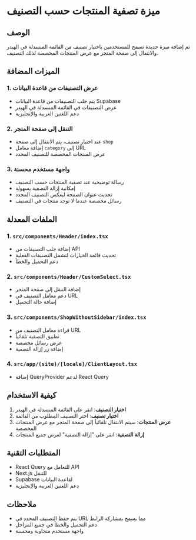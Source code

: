 # ميزة تصفية المنتجات حسب التصنيف

## الوصف

تم إضافة ميزة جديدة تسمح للمستخدمين باختيار تصنيف من القائمة المنسدلة في الهيدر والانتقال إلى صفحة المتجر مع عرض المنتجات المخصصة لذلك التصنيف.

## الميزات المضافة

### 1. عرض التصنيفات من قاعدة البيانات

- يتم جلب التصنيفات من قاعدة البيانات Supabase
- عرض التصنيفات في القائمة المنسدلة في الهيدر
- دعم اللغتين العربية والإنجليزية

### 2. التنقل إلى صفحة المتجر

- عند اختيار تصنيف، يتم الانتقال إلى صفحة `shop`
- إضافة معامل `category` إلى URL
- عرض المنتجات المخصصة للتصنيف المحدد

### 3. واجهة مستخدم محسنة

- رسالة توضيحية عند تصفية المنتجات حسب التصنيف
- إمكانية إزالة التصفية بسهولة
- تحديث عنوان الصفحة ليعكس التصنيف المحدد
- رسائل مخصصة عندما لا توجد منتجات في التصنيف

## الملفات المعدلة

### 1. `src/components/Header/index.tsx`

- إضافة جلب التصنيفات من API
- تحديث قائمة الخيارات لتشمل التصنيفات الفعلية
- دعم التحميل والخطأ

### 2. `src/components/Header/CustomSelect.tsx`

- إضافة التنقل إلى صفحة المتجر
- دعم معامل التصنيف في URL
- إضافة حالة التحميل

### 3. `src/components/ShopWithoutSidebar/index.tsx`

- قراءة معامل التصنيف من URL
- تطبيق التصفية تلقائياً
- عرض رسائل مخصصة
- إضافة زر إزالة التصفية

### 4. `src/app/(site)/[locale]/ClientLayout.tsx`

- إضافة QueryProvider لدعم React Query

## كيفية الاستخدام

1. **اختيار التصنيف**: انقر على القائمة المنسدلة في الهيدر
2. **اختيار تصنيف**: اختر التصنيف المطلوب من القائمة
3. **عرض المنتجات**: سيتم الانتقال تلقائياً إلى صفحة المتجر مع عرض المنتجات المخصصة
4. **إزالة التصفية**: انقر على "إزالة التصفية" لعرض جميع المنتجات

## المتطلبات التقنية

- React Query للتعامل مع API
- Next.js للتنقل
- Supabase لقاعدة البيانات
- دعم اللغتين العربية والإنجليزية

## ملاحظات

- يتم حفظ التصنيف المحدد في URL مما يسمح بمشاركة الرابط
- دعم التحميل والخطأ في جميع المراحل
- واجهة مستخدم متجاوبة ومحسنة
